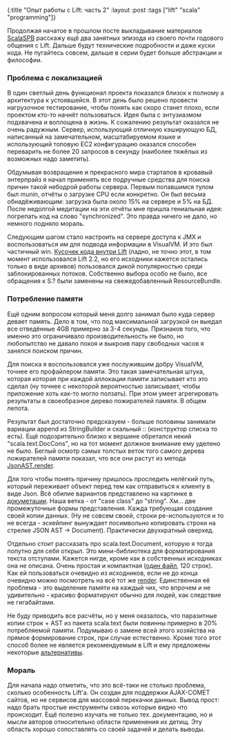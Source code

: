 {:title "Опыт работы с Lift: часть 2"
 :layout :post
 :tags  ["lift" "scala" "programming"]}

Продолжая начатое в прошлом посте выкладывание материалов [ScalaSPB](http://elegion.timepad.ru/event/10880) расскажу ещё два занятных эпизода из своего почти годового общения с Lift. Дальше будут технические подробности и даже куски кода. Не пугайтесь совсем, дальше в серии будет больше абстракции и философии.

### Проблема с локализацией

В один светлый день функционал проекта показался близок к полному а архитектура к устоявшейся. В этот день было решено провести нагрузочное тестирование, чтобы понять как скоро станет плохо, если проектом кто-то начнёт пользоваться. Идея была с энтузиазмом подхвачена и воплощена в жизнь. К сожалению результат оказался не очень радужным. Сервер, использующий отличную кэширующую БД, написанный на замечательном, масштабируемом языке и использующий топовую EC2 конфигурацию оказался способен переварить не более 20 запросов в секунду (наиболее тяжёлых из возможных надо заметить).

Обдумывая возвращение и прекрасного мира стартапов в кровавый энтерпрайз я начал применять все подручные средства для поиска причин такой небодрой работы сервера. Первым попавшимся тулом был munin, отчёты о загрузке CPU если конкретно. Он был весьма обнадёживающим: загрузка была около 15% на сервере и 5% на БД. После недолгой медитации на эти отчёты мне пришла гениальная идея: погрепать код на слово "synchronized". Это правда ничего не дало, но немного подняло мораль.

Следующим шагом стало настроить на сервере доступа к JMX и воспользоваться им для подвода информации в VisualVM. И это был частичный win. [Кусочек кода внутри Lift](https://github.com/lift/framework/blob/2.3-release/web/webkit/src/main/scala/net/liftweb/http/DefaultRoutines.scala#L53) (ладно, не точно этот, в том момент использовался Lift 2.2, но его исходники кажется остались только в виде архивов) пользовался дикой популярностью среди заблокированных потоков. Собственно выбора особо не было, все обращения к S.? были заменены на свежедобавленный ResourceBundle.

### Потребление памяти

Ещё одним вопросом который меня долго занимал было куда сервер девает память. Дело в том, что под максимальной загрузкой он выедал все отведённые 4GB примерно за 3-4 секунды. Признаков того, что именно это ограничивало производительность не было, но любопытство не давало покоя и выкроив пару свободных часов я занялся поиском причин.

Для поиска я воспользовался уже послужившим добру VisualVM, точнее его профайлером памяти. Это такая замечательная штука, которая которая при каждой аллокации памяти записывает кто это сделал (ну точнее с некоторой вероятностью записывает, чтобы приложение хоть как-то могло ползать). При этом умеет агрегировать результаты в своеобразное дерево пожирателей памяти. В общем лепота.

Результат был достаточно предсказуем - больше половины занимали вариации append из StringBuilder и скальный :: (конструктор списка то есть). Ещё подозрительно близко к вершине обретался некий "scala.text.DocCons", но на тот момент должное внимание ему уделено не было. Беглый осмотр самых толстых веток того самого дерева пожирателей памяти показал, что все они растут из метода [JsonAST.render](https://github.com/lift/framework/blob/2.3-release/core/json/src/main/scala/net/liftweb/json/JsonAST.scala#L356).

Для того чтобы понять причину пришлось проследить нелёгкий путь, который переживает объект перед тем как отправиться к клиенту в виде Json. Всё обилие вариантов представлено на картинке в [докуметации](https://github.com/lift/framework/tree/2.3-release/core/json). Наша ветка - от "case class" до "string". Хм... две промежуточные формы представления. Кажда требующая создание своей копии данных. (Ну не совсем своей, строки ре-используются и то не всегда - эскейпинг вынуждает посимвольно копировать строки на стрелке JSON AST -> Document). Практически двухкратный оверхед.

Отдельно стоит рассказать про scala.text.Document, которую я тогда попутно для себя открыл. Это мини-библиотека для форматирования текста отступами. Кажется нигде, кроме как в собственных исходниках она не описана. Очень простая и компактная ([один файл](https://lampsvn.epfl.ch/trac/scala/browser/scala/tags/R_2_9_1_final/src//library/scala/text/Document.scala), 120 строк). Как ей пользоваться очевидно из исходников, если не до конца очевидно можно посмотреть на всё тот же [render](https://github.com/lift/framework/blob/2.3-release/core/json/src/main/scala/net/liftweb/json/JsonAST.scala#L356). Единственная её проблема - это выделение памяти на каждый чих, что впрочем и не удивительно - красиво форматируют обычно для людей, как следствие не гигабайтами.

Не буду приводить все расчёты, но у меня оказалось, что паразитные копии строк + AST из пакета scala.text были повинны примерно в 20% потребляемой памяти. Подумываю о замене всей этого хозяйства на прямое формирование строк, при случае естественно. Кроме того этот способ более не является рекомендуемым в Lift и ему предложены некоторые [альтернативы](https://github.com/lift/framework/tree/2.3-release/core/json-scalaz).

### Мораль

Для начала надо отметить, что это всё-таки не столько проблема, сколько особенность Lift'а. Он создан для поддержки AJAX-COMET сайтов, но не сервисов для массовой перекачки данных. Вывод прост: надо брать простые инструменты сквозь которые видно что происходит. Ещё полезно изучать не только тех. документацию, но и мысли авторов относительно области применения их детищ. Эту область хорошо сопоставлять со своей задачей и делать выводы.
